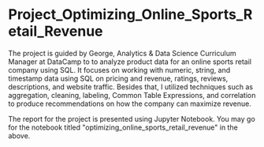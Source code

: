 # Project_Optimizing_Online_Sports_Retail_Revenue
The project is guided by George, Analytics & Data Science Curriculum Manager at DataCamp to to analyze product data for an online sports retail company using SQL. It focuses on working with numeric, string, and timestamp data using SQL on pricing and revenue, ratings, reviews, descriptions, and website traffic. Besides that, I utilized techniques such as aggregation, cleaning, labeling, Common Table Expressions, and correlation to produce recommendations on how the company can maximize revenue. 

The report for the project is presented using Jupyter Notebook. You may go for the notebook titled "optimizing_online_sports_retail_revenue" in the above.
